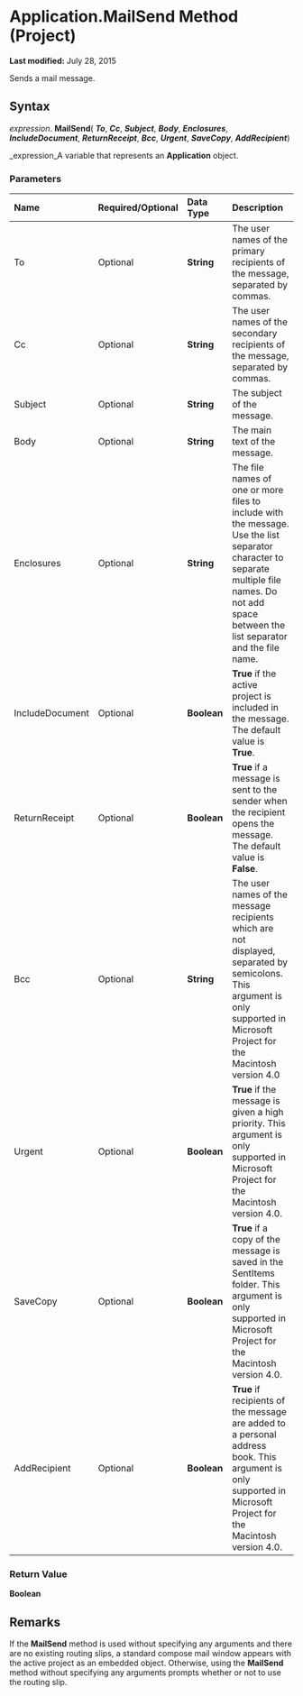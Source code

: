 
# Application.MailSend Method (Project)

 **Last modified:** July 28, 2015

Sends a mail message.

## Syntax

 _expression_. **MailSend**( **_To_**,  **_Cc_**,  **_Subject_**,  **_Body_**,  **_Enclosures_**,  **_IncludeDocument_**,  **_ReturnReceipt_**,  **_Bcc_**,  **_Urgent_**,  **_SaveCopy_**,  **_AddRecipient_**)

 _expression_A variable that represents an  **Application** object.


### Parameters



|**Name**|**Required/Optional**|**Data Type**|**Description**|
|:-----|:-----|:-----|:-----|
|To|Optional| **String**|The user names of the primary recipients of the message, separated by commas.|
|Cc|Optional| **String**|The user names of the secondary recipients of the message, separated by commas.|
|Subject|Optional| **String**|The subject of the message.|
|Body|Optional| **String**|The main text of the message.|
|Enclosures|Optional| **String**|The file names of one or more files to include with the message. Use the list separator character to separate multiple file names. Do not add space between the list separator and the file name.|
|IncludeDocument|Optional| **Boolean**| **True** if the active project is included in the message. The default value is **True**.|
|ReturnReceipt|Optional| **Boolean**| **True** if a message is sent to the sender when the recipient opens the message. The default value is **False**.|
|Bcc|Optional| **String**|The user names of the message recipients which are not displayed, separated by semicolons. This argument is only supported in Microsoft Project for the Macintosh version 4.0|
|Urgent|Optional| **Boolean**| **True** if the message is given a high priority. This argument is only supported in Microsoft Project for the Macintosh version 4.0.|
|SaveCopy|Optional| **Boolean**| **True** if a copy of the message is saved in the SentItems folder. This argument is only supported in Microsoft Project for the Macintosh version 4.0.|
|AddRecipient|Optional| **Boolean**| **True** if recipients of the message are added to a personal address book. This argument is only supported in Microsoft Project for the Macintosh version 4.0.|

### Return Value

 **Boolean**


## Remarks

If the  **MailSend** method is used without specifying any arguments and there are no existing routing slips, a standard compose mail window appears with the active project as an embedded object. Otherwise, using the **MailSend** method without specifying any arguments prompts whether or not to use the routing slip.

